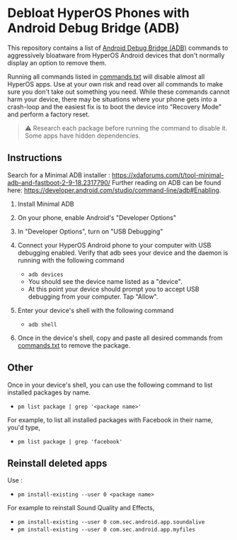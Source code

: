 # Debloat HyperOS Phones with Android Debug Bridge (ADB)

This repository contains a list of [Android Debug Bridge (ADB)](https://developer.android.com/studio/command-line/adb) commands to aggressively bloatware from HyperOS Android devices that don't normally display an option to remove them.


Running all commands listed in [commands.txt](./commands.txt) will disable almost all HyperOS apps.
Use at your own risk and read over all commands to make sure you don't take out something you need.
While these commands cannot harm your device, there may be situations where your phone gets into a crash-loop and the easiest fix is to boot the device into "Recovery Mode" and perform a factory reset.

> ⚠️ Research each package before running the command to disable it. Some apps have hidden dependencies.

## Instructions
Search for a Minimal ADB installer : https://xdaforums.com/t/tool-minimal-adb-and-fastboot-2-9-18.2317790/
Further reading on ADB can be found here: https://developer.android.com/studio/command-line/adb#Enabling.

1. Install Minimal ADB
2. On your phone, enable Android's "Developer Options"
3. In "Developer Options", turn on "USB Debugging"
4. Connect your HyperOS Android phone to your computer with USB debugging enabled. Verify that adb sees your device and the daemon is running with the following command
    - `adb devices`
    - You should see the device name listed as a "device".
    - At this point your device should prompt you to accept USB debugging from your computer. Tap "Allow".
    
5. Enter your device's shell with the following command
    - `adb shell`
6. Once in the device's shell, copy and paste all desired commands from [commands.txt](./commands.txt) to remove the package.

## Other
Once in your device's shell, you can use the following command to list installed packages by name.
 - `pm list package | grep '<package name>'`

For example, to list all installed packages with Facebook in their name, you'd type,
 - `pm list package | grep 'facebook'`

## Reinstall deleted apps
Use :
 - `pm install-existing --user 0 <package name>`
  
For example to reinstall Sound Quality and Effects, 
 - `pm install-existing --user 0 com.sec.android.app.soundalive`
 - `pm install-existing --user 0 com.sec.android.app.myfiles`


